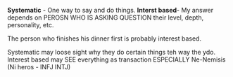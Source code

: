**Systematic** - One way to say and do things.
**Interst based**- My answer depends on PEROSN WHO IS ASKING QUESTION their level, depth, personality, etc.

The person who finishes his dinner first is probably interest based.

Systematic may loose sight why they do certain things teh way the ydo.
Interest based may SEE everything as transaction ESPECIALLY Ne-Nemisis (Ni heros - INFJ INTJ)